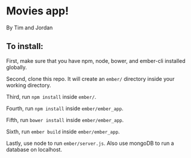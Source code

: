 # Movies app!
By Tim and Jordan

## To install:

First, make sure that you have npm, node, bower, and ember-cli installed globally.

Second, clone this repo.  It will create an `ember/` directory inside your working directory.

Third, run `npm install` inside `ember/`.

Fourth, run `npm install` inside `ember/ember_app`.

Fifth, run `bower install` inside `ember/ember_app`.

Sixth, run `ember build` inside `ember/ember_app`.

Lastly, use node to run `ember/server.js`.  Also use mongoDB to run a database on localhost.
